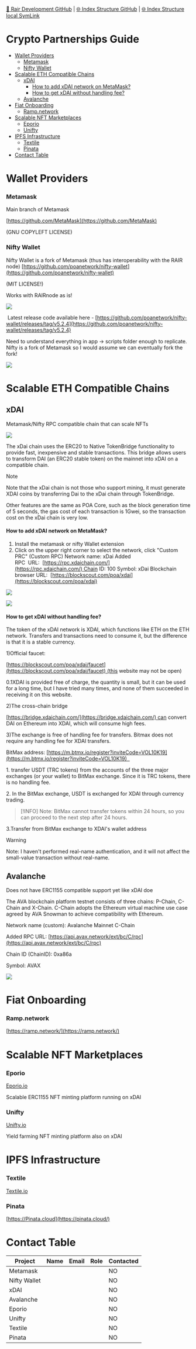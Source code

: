 [📁 Rair Development GitHub](/cerulean-circle-unlimited-2cu/product/development/2cu-custom-development/rair-development.md) | [🌐 Index Structure GitHub](/cerulean-circle-unlimited-2cu/product/development/2cu-custom-development/rair-development/crypto-partnerships-guide.md) | [🌐 Index Structure local SymLink](./crypto-partnerships-guide.entry.md)

# Crypto Partnerships Guide

- [Wallet Providers](#wallet-providers)
  - [Metamask](#metamask)
  - [Nifty Wallet](#nifty-wallet)
- [Scalable ETH Compatible Chains](#scalable-eth-compatible-chains)
  - [xDAI](#xdai)
    - [How to add xDAI network on MetaMask?](#how-to-add-xdai-network-on-metamask)
    - [How to get xDAI without handling fee?](#how-to-get-xdai-without-handling-fee)
  - [Avalanche](#avalanche)
- [Fiat Onboarding](#fiat-onboarding)
  - [Ramp.network](#rampnetwork)
- [Scalable NFT Marketplaces](#scalable-nft-marketplaces)
  - [Eporio](#eporio)
  - [Unifty](#unifty)
- [IPFS Infrastructure](#ipfs-infrastructure)
  - [Textile](#textile)
  - [Pinata](#pinata)
- [Contact Table](#contact-table)

# Wallet Providers

### Metamask

Main branch of Metamask

[https://github.com/MetaMask](https://github.com/MetaMask)

(GNU COPYLEFT LICENSE)

### Nifty Wallet

Nifty Wallet is a fork of Metamask (thus has interoperability with the RAIR node) [https://github.com/poanetwork/nifty-wallet](https://github.com/poanetwork/nifty-wallet)

(MIT LICENSE!)

Works with RAIRnode as is!

![](./attachments/image-20210323-160521.png)

 Latest release code available here - [https://github.com/poanetwork/nifty-wallet/releases/tag/v5.2.4](https://github.com/poanetwork/nifty-wallet/releases/tag/v5.2.4)

Need to understand everything in app → scripts folder enough to replicate. Nifty is a fork of Metamask so I would assume we can eventually fork the fork!

![](./attachments/image-20210324-164820.png)

# Scalable ETH Compatible Chains

## xDAI

Metamask/Nifty RPC compatible chain that can scale NFTs

![](./attachments/2.svg)

The xDai chain uses the ERC20 to Native TokenBridge functionality to provide fast, inexpensive and stable transactions. This bridge allows users to transform DAI (an ERC20 stable token) on the mainnet into xDAI on a compatible chain. 

> [!NOTE]
> Note that the xDai chain is not those who support mining, it must generate XDAI coins by transferring Dai to the xDai chain through TokenBridge.

Other features are the same as POA Core, such as the block generation time of 5 seconds, the gas cost of each transaction is 1Gwei, so the transaction cost on the xDai chain is very low.

#### How to add xDAI network on MetaMask?

1. Install the metamask or nifty Wallet extension
2. Click on the upper right corner to select the network, click "Custom PRC" (Custom RPC) Network name: xDai Added RPC  URL:  [https://rpc.xdaichain.com/](https://rpc.xdaichain.com/) Chain ID: 100 Symbol: xDai Blockchain browser URL:  [https://blockscout.com/poa/xdai](https://blockscout.com/poa/xdai)

![](./attachments/4.png)

![](./attachments/5.png)

#### How to get xDAI without handling fee?

The token of the xDAI network is XDAI, which functions like ETH on the ETH network. Transfers and transactions need to consume it, but the difference is that it is a stable currency.

1)Official faucet: 

[https://blockscout.com/poa/xdai/faucet](https://blockscout.com/poa/xdai/faucet) (this website may not be open)

0.1XDAI is provided free of charge, the quantity is small, but it can be used for a long time, but I have tried many times, and none of them succeeded in receiving it on this website.

2)The cross-chain bridge 

[https://bridge.xdaichain.com/](https://bridge.xdaichain.com/) can convert DAI on Ethereum into XDAI, which will consume high fees.

3)The exchange is free of handling fee for transfers. Bitmax does not require any handling fee for XDAI transfers.

BitMax address: [https://m.btmx.io/register?inviteCode=VOL10K19](https://m.btmx.io/register?inviteCode=VOL10K19)  

1\. transfer USDT (TRC tokens) from the accounts of the three major exchanges (or your wallet) to BitMax exchange. Since it is TRC tokens, there is no handling fee.

2\. In the BitMax exchange, USDT is exchanged for XDAI through currency trading. 

> [!INFO]
> Note: BitMax cannot transfer tokens within 24 hours, so you can proceed to the next step after 24 hours.

3.Transfer from BitMax exchange to XDAI's wallet address

> [!WARNING]
> Note: I haven't performed real-name authentication, and it will not affect the small-value transaction without real-name.

## Avalanche

Does not have ERC1155 compatible support yet like xDAI doe

The AVA blockchain platform testnet consists of three chains: P-Chain, C-Chain and X-Chain. C-Chain adopts the Ethereum virtual machine use case agreed by AVA Snowman to achieve compatibility with Ethereum.

Network name (custom): Avalanche Mainnet C-Chain

Added RPC URL: [https://api.avax.network/ext/bc/C/rpc](https://api.avax.network/ext/bc/C/rpc)

Chain ID (ChainID): 0xa86a

Symbol: AVAX

![](./attachments/3.png)

# Fiat Onboarding

### Ramp.network

[https://ramp.network/](https://ramp.network/)

# Scalable NFT Marketplaces

### Eporio

[Eporio.io](http://eporio.io/)

Scalable ERC1155 NFT minting platform running on xDAI

### Unifty

[Unifty.io](http://unifty.io/)

Yield farming NFT minting platform also on xDAI

# IPFS Infrastructure

### Textile

[Textile.io](http://textile.io/)

### Pinata

[https://Pinata.cloud](https://pinata.cloud/)

# Contact Table

| **Project** | **Name** | **Email** | **Role** | **Contacted** |
| --- | --- | --- | --- | --- |
| Metamask |     |     |     | NO  |
| Nifty Wallet |     |     |     | NO  |
| xDAI |     |     |     | NO  |
| Avalanche |     |     |     | NO  |
| Eporio |     |     |     | NO  |
| Unifty |     |     |     | NO  |
| Textile |     |     |     | NO  |
| Pinata |     |     |     | NO  |
